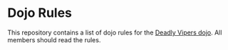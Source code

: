 Dojo Rules
==========

This repository contains a list of dojo rules for the [Deadly Vipers dojo](https://github.com/deadlyvipers).
All members should read the rules. 
